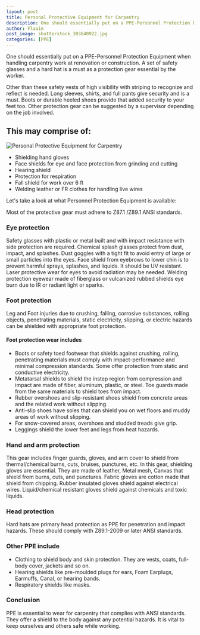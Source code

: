 ```yaml
---
layout: post
title: Personal Protective Equipment for Carpentry
description: One should essentially put on a PPE-Personnel Protection Equipment when handling carpentry work at renovation or construction. A set of safety glasses and a hard hat is a must as a protection gear essential by the worker. 
author: Flaaim
post_image: shutterstock_303640922.jpg
categories: [PPE]
---
```


One should essentially put on a PPE-Personnel Protection Equipment when handling carpentry work at renovation or construction. A set of safety glasses and a hard hat is a must as a protection gear essential by the worker. 

Other than these safety vests of high visibility with striping to recognize and reflect is needed. Long sleeves, shirts, and full pants give security and is a must. Boots or durable heeled shoes provide that added security to your feet too. Other protection gear can be suggested by a supervisor depending on the job involved.


## This may comprise of:
![Personal Protective Equipment for Carpentry](https://safetyworkblog.com/assets/shutterstock_303640922.jpg)

- Shielding hand gloves
- Face shields for eye and face protection from grinding and cutting
- Hearing shield
- Protection for respiration
- Fall shield for work over 6 ft
- Welding leather or FR clothes for handling live wires

Let's take a look at what Personnel Protection Equipment is available:

Most of the protective gear must adhere to Z87.1 /Z89.1 ANSI standards.

### Eye protection

Safety glasses with plastic or metal built and with impact resistance with side protection are required. Chemical splash glasses protect from dust, impact, and splashes. Dust goggles with a tight fit to avoid entry of large or small particles into the eyes. Face shield from eyebrows to lower chin is to prevent harmful sprays, splashes, and liquids. It should be UV resistant. Laser protective wear for eyes to avoid radiation may be needed. Welding protection eyewear made of fiberglass or vulcanized rubbed shields eye burn due to IR or radiant light or sparks. 

### Foot protection

Leg and Foot injuries due to crushing, falling, corrosive substances, rolling objects, penetrating materials, static electricity, slipping, or electric hazards can be shielded with appropriate foot protection.

#### Foot protection wear includes


- Boots or safety toed footwear that shields against crushing, rolling, penetrating materials must comply with impact-performance and minimal compression standards. Some offer protection from static and conductive electricity.
- Metatarsal shields to shield the instep region from compression and impact are made of fiber, aluminum, plastic, or steel. Toe guards made from the same materials to shield toes from impact.
- Rubber overshoes and slip-resistant shoes shield from concrete areas and the related work without slipping.
- Anti-slip shoes have soles that can shield you on wet floors and muddy areas of work without slipping.
- For snow-covered areas, overshoes and studded treads give grip.
- Leggings shield the lower feet and legs from heat hazards.

### Hand and arm protection


This gear includes finger guards, gloves, and arm cover to shield from thermal/chemical burns, cuts, bruises, punctures, etc. In this gear, shielding gloves are essential. They are made of leather, Metal mesh, Canvas that shield from burns, cuts, and punctures. Fabric gloves are cotton made that shield from chipping. Rubber insulated gloves shield against electrical wires. Liquid/chemical resistant gloves shield against chemicals and toxic liquids.


### Head protection


Hard hats are primary head protection as PPE for penetration and impact hazards. These should comply with Z89.1-2009 or later ANSI standards.


### Other PPE include 


- Clothing to shield body and skin protection. They are vests, coats, full-body cover, jackets and so on.
- Hearing shields like pre-moulded plugs for ears, Foam Earplugs, Earmuffs, Canal, or hearing bands.
- Respiratory shields like masks.


### Conclusion


PPE is essential to wear for carpentry that complies with ANSI standards. They offer a shield to the body against any potential hazards. It is vital to keep ourselves and others safe while working.


